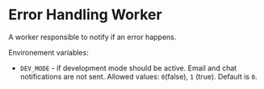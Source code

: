 # Error Handling Worker

A worker responsible to notify if an error happens.

Environement variables:

- `DEV_MODE` - if development mode should be active. Email and chat notifications are not sent. Allowed values: `0`(false), `1` (true). Default is `0`.
